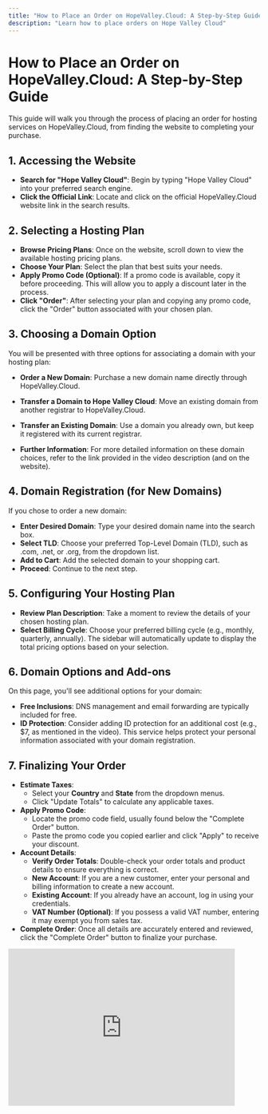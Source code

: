 ```yaml
---
title: "How to Place an Order on HopeValley.Cloud: A Step-by-Step Guide"
description: "Learn how to place orders on Hope Valley Cloud"
---
```

# How to Place an Order on HopeValley.Cloud: A Step-by-Step Guide

This guide will walk you through the process of placing an order for hosting services on HopeValley.Cloud, from finding the website to completing your purchase.

## 1. Accessing the Website

* **Search for "Hope Valley Cloud"**: Begin by typing "Hope Valley Cloud" into your preferred search engine.
* **Click the Official Link**: Locate and click on the official HopeValley.Cloud website link in the search results.

## 2. Selecting a Hosting Plan

* **Browse Pricing Plans**: Once on the website, scroll down to view the available hosting pricing plans.
* **Choose Your Plan**: Select the plan that best suits your needs.
* **Apply Promo Code (Optional)**: If a promo code is available, copy it before proceeding. This will allow you to apply a discount later in the process.
* **Click "Order"**: After selecting your plan and copying any promo code, click the "Order" button associated with your chosen plan.

## 3. Choosing a Domain Option

You will be presented with three options for associating a domain with your hosting plan:

* **Order a New Domain**: Purchase a new domain name directly through HopeValley.Cloud.
* **Transfer a Domain to Hope Valley Cloud**: Move an existing domain from another registrar to HopeValley.Cloud.
* **Transfer an Existing Domain**: Use a domain you already own, but keep it registered with its current registrar.

* **Further Information**: For more detailed information on these domain choices, refer to the link provided in the video description (and on the website).

## 4. Domain Registration (for New Domains)

If you chose to order a new domain:

* **Enter Desired Domain**: Type your desired domain name into the search box.
* **Select TLD**: Choose your preferred Top-Level Domain (TLD), such as .com, .net, or .org, from the dropdown list.
* **Add to Cart**: Add the selected domain to your shopping cart.
* **Proceed**: Continue to the next step.

## 5. Configuring Your Hosting Plan

* **Review Plan Description**: Take a moment to review the details of your chosen hosting plan.
* **Select Billing Cycle**: Choose your preferred billing cycle (e.g., monthly, quarterly, annually). The sidebar will automatically update to display the total pricing options based on your selection.

## 6. Domain Options and Add-ons

On this page, you'll see additional options for your domain:

* **Free Inclusions**: DNS management and email forwarding are typically included for free.
* **ID Protection**: Consider adding ID protection for an additional cost (e.g., $7, as mentioned in the video). This service helps protect your personal information associated with your domain registration.

## 7. Finalizing Your Order

* **Estimate Taxes**:
    * Select your **Country** and **State** from the dropdown menus.
    * Click "Update Totals" to calculate any applicable taxes.
* **Apply Promo Code**:
    * Locate the promo code field, usually found below the "Complete Order" button.
    * Paste the promo code you copied earlier and click "Apply" to receive your discount.
* **Account Details**:
    * **Verify Order Totals**: Double-check your order totals and product details to ensure everything is correct.
    * **New Account**: If you are a new customer, enter your personal and billing information to create a new account.
    * **Existing Account**: If you already have an account, log in using your credentials.
    * **VAT Number (Optional)**: If you possess a valid VAT number, entering it may exempt you from sales tax.
* **Complete Order**: Once all details are accurately entered and reviewed, click the "Complete Order" button to finalize your purchase.

<iframe width="90%" height="315" src="https://www.youtube.com/embed/ImThjd2Fmxs?si=bxlxgy9xLOjMNeat" title="YouTube video player" frameborder="0" allow="accelerometer; autoplay; clipboard-write; encrypted-media; gyroscope; picture-in-picture; web-share" referrerpolicy="strict-origin-when-cross-origin" allowfullscreen></iframe>
